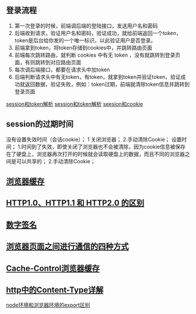 ## 登录流程
1. 第一次登录的时候，前端调后端的登陆接口，发送用户名和密码
2. 后端收到请求，验证用户名和密码，验证成功，就给前端返回一个token，token是后台给你发的一个唯一标识，以此验证用户是否登录。
3. 前端拿到token，将token存储到cookies中，并跳转路由页面
4. 前端每次跳转路由，就判断 cookies 中有无 token ，没有就跳转到登录页面，有则跳转到对应路由页面
5. 每次调后端接口，都要在请求头中加token
6. 后端判断请求头中有无token，有token，就拿到token并验证token，验证成功就返回数据，验证失败，例如：token过期，前端就清除token信息并跳转到登录页面

[session和token解析](https://blog.csdn.net/weixin_43842373/article/details/115209966)
[session和token解析](https://blog.csdn.net/mydistance/article/details/84545768)
[seesion和cookie](https://blog.csdn.net/swadian2008/article/details/104267034)

## session的过期时间
没有设置失效时间（会话cookie）；
1 关闭浏览器；
2.手动清除Cookie；
设置时间；
1.时间到了失效，即使关闭了浏览器也不会被清除，因为cookie信息被保存在了硬盘上，浏览器再次打开的时候就会读取硬盘上的数据，而且不同的浏览器之间是可以共享的；
2.手动清除Cookie；

## [浏览器缓存](https://blog.csdn.net/wyouwd1/article/details/123469152)

## [HTTP1.0、HTTP1.1 和 HTTP2.0 的区别](https://mp.weixin.qq.com/s/GICbiyJpINrHZ41u_4zT-A)

## [数字签名](https://blog.csdn.net/qq_43589852/article/details/125838100)

## [浏览器页面之间进行通信的四种方式](https://blog.csdn.net/weixin_43981560/article/details/108057009)

## [Cache-Control浏览器缓存](https://blog.csdn.net/m_review/article/details/116708597)

## [http中的Content-Type详解](https://blog.csdn.net/m0_51527921/article/details/125290169)

[node环境和浏览器环境的export区别](https://blog.csdn.net/weixin_40817115/article/details/81534819)